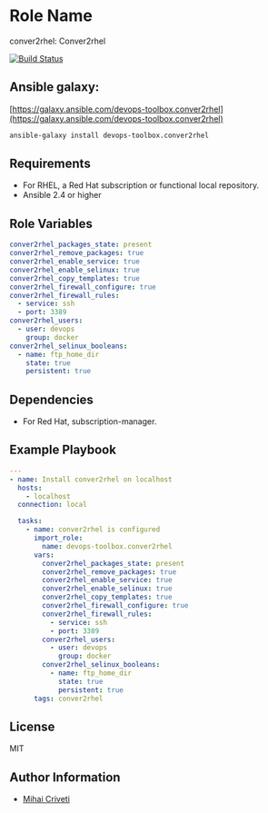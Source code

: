 Role Name
=========

conver2rhel: Conver2rhel

[![Build Status](https://travis-ci.org/cmihai-ansible/conver2rhel.svg?branch=master)](https://travis-ci.org/cmihai-ansible/conver2rhel)

Ansible galaxy:
---------------

[https://galaxy.ansible.com/devops-toolbox.conver2rhel](https://galaxy.ansible.com/devops-toolbox.conver2rhel)

```bash
ansible-galaxy install devops-toolbox.conver2rhel
```

Requirements
------------

- For RHEL, a Red Hat subscription or functional local repository.
- Ansible 2.4 or higher

Role Variables
--------------

```yaml
conver2rhel_packages_state: present
conver2rhel_remove_packages: true
conver2rhel_enable_service: true
conver2rhel_enable_selinux: true
conver2rhel_copy_templates: true
conver2rhel_firewall_configure: true
conver2rhel_firewall_rules:
  - service: ssh
  - port: 3389
conver2rhel_users:
  - user: devops
    group: docker
conver2rhel_selinux_booleans:
  - name: ftp_home_dir
    state: true
    persistent: true
```

Dependencies
------------

- For Red Hat, subscription-manager.

Example Playbook
----------------

```yaml
---
- name: Install conver2rhel on localhost
  hosts:
    - localhost
  connection: local

  tasks:
    - name: conver2rhel is configured
      import_role:
        name: devops-toolbox.conver2rhel
      vars:
        conver2rhel_packages_state: present
        conver2rhel_remove_packages: true
        conver2rhel_enable_service: true
        conver2rhel_enable_selinux: true
        conver2rhel_copy_templates: true
        conver2rhel_firewall_configure: true
        conver2rhel_firewall_rules:
          - service: ssh
          - port: 3389
        conver2rhel_users:
          - user: devops
            group: docker
        conver2rhel_selinux_booleans:
          - name: ftp_home_dir
            state: true
            persistent: true
      tags: conver2rhel
```

License
-------

MIT

Author Information
------------------

- [Mihai Criveti](https://www.linkedin.com/in/devops-toolbox.)
